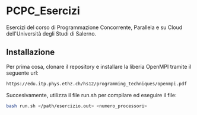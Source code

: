 # PCPC_Esercizi

Esercizi del corso di Programmazione Concorrente, Parallela e su Cloud dell'Università degli Studi di Salerno.

## Installazione

Per prima cosa, clonare il repository e installare la liberia OpenMPI tramite il seguente url:
```sh
https://edu.itp.phys.ethz.ch/hs12/programming_techniques/openmpi.pdf
```
Succesivamente, utilizza il file run.sh per compilare ed eseguire il file:

```sh
bash run.sh </path/esercizio.out> <numero_processori>
```
